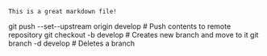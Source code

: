 ```
This is a great markdown file!
```
git push --set--upstream origin develop # Push contents to remote repository
git checkout -b develop # Creates new branch and move to it
git branch -d develop # Deletes a branch
